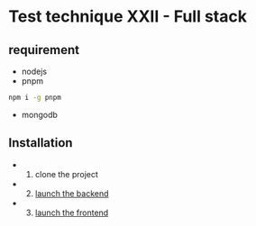# Test technique XXII - Full stack

## requirement

- nodejs
- pnpm

```sh
npm i -g pnpm
```

- mongodb

## Installation

- 1. clone the project
- 2.  [launch the backend](./backend/README.md)
- 3. [launch the frontend](./frontend/README.md)
